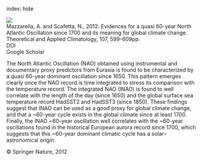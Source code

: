 index: hide

<div class="Citation">
    <div class="Citation-thumb CitationThumb-linked"  data-href="https://doi.org/10.1007/s00704-011-0499-4">
      <img src="https://static.claimspace.cloud/climate-study-static/refs/thumbs/10/Mazzarella_and_Scafetta_2012-thumb.png" />
    </div>

  <div class="Citation-body">
    <div class="Citation-text">Mazzarella, A. and Scafetta, N., 2012: Evidences for a quasi 60-year North Atlantic Oscillation since 1700 and its meaning for global climate change. <span class="Article-journal">Theoretical and Applied Climatology, </span><span class="Article-volume">107, </span>599-609pp.</div>
    <div class="Citation-links">
      <div class="CitationLink" data-href="https://doi.org/10.1007/s00704-011-0499-4">
        <div class="CitationLink-icon CitationLink-Doi"></div>
        <div class="CitationLink-text">DOI</div>
      </div>
      <div class="CitationLink" data-href="https://scholar.google.com/scholar?q=10.1007/s00704-011-0499-4">
        <div class="CitationLink-icon CitationLink-Scholar"></div>
        <div class="CitationLink-text">Google Scholar</div>
      </div>
    </div>
  </div>
</div>

The North Atlantic Oscillation (NAO) obtained using instrumental and documentary proxy predictors from Eurasia is found to be characterized by a quasi 60-year dominant oscillation since 1650. This pattern emerges clearly once the NAO record is time integrated to stress its comparison with the temperature record. The integrated NAO (INAO) is found to well correlate with the length of the day (since 1650) and the global surface sea temperature record HadSST2 and HadSST3 (since 1850). These findings suggest that INAO can be used as a good proxy for global climate change, and that a ~60-year cycle exists in the global climate since at least 1700. Finally, the INAO ~60-year oscillation well correlates with the ~60-year oscillations found in the historical European aurora record since 1700, which suggests that this ~60-year dominant climatic cycle has a solar–astronomical origin.

<div class="Citation-copy">
&copy; Springer Nature, 2012
</div>